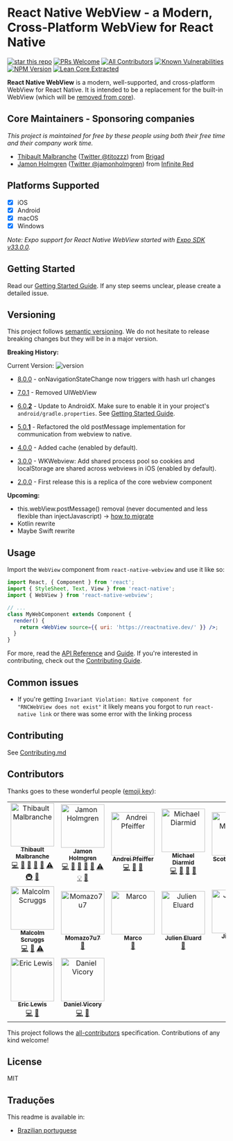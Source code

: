 # React Native WebView - a Modern, Cross-Platform WebView for React Native

[![star this repo](http://githubbadges.com/star.svg?user=react-native-community&repo=react-native-webview&style=flat)](https://github.com/react-native-community/react-native-webview)
[![PRs Welcome](https://img.shields.io/badge/PRs-welcome-brightgreen.svg?style=flat-square)](http://makeapullrequest.com)
[![All Contributors](https://img.shields.io/badge/all_contributors-16-orange.svg?style=flat-square)](#contributors)
[![Known Vulnerabilities](https://snyk.io/test/github/react-native-community/react-native-webview/badge.svg?style=flat-square)](https://snyk.io/test/github/react-native-community/react-native-webview)
[![NPM Version](https://img.shields.io/npm/v/react-native-webview.svg?style=flat-square)](https://www.npmjs.com/package/react-native-webview)
[![Lean Core Extracted](https://img.shields.io/badge/Lean%20Core-Extracted-brightgreen.svg?style=flat-square)][lean-core-issue]

**React Native WebView** is a modern, well-supported, and cross-platform WebView for React Native. It is intended to be a replacement for the built-in WebView (which will be [removed from core](https://github.com/react-native-community/discussions-and-proposals/pull/3)).

## Core Maintainers - Sponsoring companies

_This project is maintained for free by these people using both their free time and their company work time._

- [Thibault Malbranche](https://github.com/Titozzz) ([Twitter @titozzz](https://twitter.com/titozzz)) from [Brigad](https://brigad.co/about)
- [Jamon Holmgren](https://github.com/jamonholmgren) ([Twitter @jamonholmgren](https://twitter.com/jamonholmgren)) from [Infinite Red](https://infinite.red/react-native)

## Platforms Supported

- [x] iOS
- [x] Android
- [x] macOS
- [x] Windows

_Note: Expo support for React Native WebView started with [Expo SDK v33.0.0](https://blog.expo.io/expo-sdk-v33-0-0-is-now-available-52d1c99dfe4c)._

## Getting Started

Read our [Getting Started Guide](docs/Getting-Started.md). If any step seems unclear, please create a detailed issue.

## Versioning

This project follows [semantic versioning](https://semver.org/). We do not hesitate to release breaking changes but they will be in a major version.

**Breaking History:**

Current Version: ![version](https://img.shields.io/npm/v/react-native-webview.svg)

- [8.0.0](https://github.com/react-native-community/react-native-webview/releases/tag/v8.0.0) - onNavigationStateChange now triggers with hash url changes

- [7.0.1](https://github.com/react-native-community/react-native-webview/releases/tag/v7.0.1) - Removed UIWebView

- [6.0.**2**](https://github.com/react-native-community/react-native-webview/releases/tag/v6.0.2) - Update to AndroidX. Make sure to enable it in your project's `android/gradle.properties`. See [Getting Started Guide](docs/Getting-Started.md).

- [5.0.**1**](https://github.com/react-native-community/react-native-webview/releases/tag/v5.0.0) - Refactored the old postMessage implementation for communication from webview to native.
- [4.0.0](https://github.com/react-native-community/react-native-webview/releases/tag/v4.0.0) - Added cache (enabled by default).
- [3.0.0](https://github.com/react-native-community/react-native-webview/releases/tag/v3.0.0) - WKWebview: Add shared process pool so cookies and localStorage are shared across webviews in iOS (enabled by default).
- [2.0.0](https://github.com/react-native-community/react-native-webview/releases/tag/v2.0.0) - First release this is a replica of the core webview component

**Upcoming:**

- this.webView.postMessage() removal (never documented and less flexible than injectJavascript) -> [how to migrate](https://github.com/react-native-community/react-native-webview/issues/809)
- Kotlin rewrite
- Maybe Swift rewrite

## Usage

Import the `WebView` component from `react-native-webview` and use it like so:

```jsx
import React, { Component } from 'react';
import { StyleSheet, Text, View } from 'react-native';
import { WebView } from 'react-native-webview';

// ...
class MyWebComponent extends Component {
  render() {
    return <WebView source={{ uri: 'https://reactnative.dev/' }} />;
  }
}
```

For more, read the [API Reference](./docs/Reference.md) and [Guide](./docs/Guide.md). If you're interested in contributing, check out the [Contributing Guide](./docs/Contributing.md).

## Common issues

- If you're getting `Invariant Violation: Native component for "RNCWebView does not exist"` it likely means you forgot to run `react-native link` or there was some error with the linking process

## Contributing

See [Contributing.md](https://github.com/react-native-community/react-native-webview/blob/master/docs/Contributing.md)

## Contributors

Thanks goes to these wonderful people ([emoji key](https://github.com/all-contributors/all-contributors#emoji-key-)):

<!-- ALL-CONTRIBUTORS-LIST:START - Do not remove or modify this section -->
<!-- prettier-ignore -->
<table><tr><td align="center"><a href="https://twitter.com/titozzz"><img src="https://avatars1.githubusercontent.com/u/6181446?v=4" width="100px;" alt="Thibault Malbranche"/><br /><sub><b>Thibault Malbranche</b></sub></a><br /><a href="https://github.com/react-native-community/react-native-webview/commits?author=titozzz" title="Code">💻</a> <a href="#ideas-titozzz" title="Ideas, Planning, & Feedback">🤔</a> <a href="#review-titozzz" title="Reviewed Pull Requests">👀</a> <a href="https://github.com/react-native-community/react-native-webview/commits?author=titozzz" title="Documentation">📖</a> <a href="#maintenance-titozzz" title="Maintenance">🚧</a> <a href="https://github.com/react-native-community/react-native-webview/commits?author=titozzz" title="Tests">⚠️</a> <a href="#infra-titozzz" title="Infrastructure (Hosting, Build-Tools, etc)">🚇</a> <a href="#question-titozzz" title="Answering Questions">💬</a></td><td align="center"><a href="https://jamonholmgren.com"><img src="https://avatars3.githubusercontent.com/u/1479215?v=4" width="100px;" alt="Jamon Holmgren"/><br /><sub><b>Jamon Holmgren</b></sub></a><br /><a href="https://github.com/react-native-community/react-native-webview/commits?author=jamonholmgren" title="Code">💻</a> <a href="#ideas-jamonholmgren" title="Ideas, Planning, & Feedback">🤔</a> <a href="#review-jamonholmgren" title="Reviewed Pull Requests">👀</a> <a href="https://github.com/react-native-community/react-native-webview/commits?author=jamonholmgren" title="Documentation">📖</a> <a href="#maintenance-jamonholmgren" title="Maintenance">🚧</a> <a href="https://github.com/react-native-community/react-native-webview/commits?author=jamonholmgren" title="Tests">⚠️</a> <a href="#example-jamonholmgren" title="Examples">💡</a> <a href="#question-jamonholmgren" title="Answering Questions">💬</a></td><td align="center"><a href="https://github.com/andreipfeiffer"><img src="https://avatars1.githubusercontent.com/u/2570562?v=4" width="100px;" alt="Andrei Pfeiffer"/><br /><sub><b>Andrei Pfeiffer</b></sub></a><br /><a href="https://github.com/react-native-community/react-native-webview/commits?author=andreipfeiffer" title="Code">💻</a> <a href="#review-andreipfeiffer" title="Reviewed Pull Requests">👀</a> <a href="#ideas-andreipfeiffer" title="Ideas, Planning, & Feedback">🤔</a></td><td align="center"><a href="https://twitter.com/mikediarmid"><img src="https://avatars0.githubusercontent.com/u/5347038?v=4" width="100px;" alt="Michael Diarmid"/><br /><sub><b>Michael Diarmid</b></sub></a><br /><a href="https://github.com/react-native-community/react-native-webview/commits?author=Salakar" title="Code">💻</a> <a href="#review-Salakar" title="Reviewed Pull Requests">👀</a> <a href="#ideas-Salakar" title="Ideas, Planning, & Feedback">🤔</a> <a href="#tool-Salakar" title="Tools">🔧</a></td><td align="center"><a href="http://smathson.github.io"><img src="https://avatars3.githubusercontent.com/u/932981?v=4" width="100px;" alt="Scott Mathson"/><br /><sub><b>Scott Mathson</b></sub></a><br /><a href="https://github.com/react-native-community/react-native-webview/commits?author=smathson" title="Code">💻</a> <a href="https://github.com/react-native-community/react-native-webview/commits?author=smathson" title="Documentation">📖</a></td><td align="center"><a href="https://github.com/YangXiaomei"><img src="https://avatars0.githubusercontent.com/u/8221990?v=4" width="100px;" alt="Margaret"/><br /><sub><b>Margaret</b></sub></a><br /><a href="https://github.com/react-native-community/react-native-webview/commits?author=YangXiaomei" title="Code">💻</a> <a href="https://github.com/react-native-community/react-native-webview/commits?author=YangXiaomei" title="Documentation">📖</a></td><td align="center"><a href="https://stylisted.com"><img src="https://avatars2.githubusercontent.com/u/1173161?v=4" width="100px;" alt="Jordan Sexton"/><br /><sub><b>Jordan Sexton</b></sub></a><br /><a href="https://github.com/react-native-community/react-native-webview/commits?author=jordansexton" title="Code">💻</a> <a href="https://github.com/react-native-community/react-native-webview/commits?author=jordansexton" title="Documentation">📖</a></td></tr><tr><td align="center"><a href="https://github.com/MalcolmScruggs"><img src="https://avatars1.githubusercontent.com/u/22333355?v=4" width="100px;" alt="Malcolm Scruggs"/><br /><sub><b>Malcolm Scruggs</b></sub></a><br /><a href="https://github.com/react-native-community/react-native-webview/commits?author=MalcolmScruggs" title="Code">💻</a> <a href="#tool-MalcolmScruggs" title="Tools">🔧</a> <a href="https://github.com/react-native-community/react-native-webview/commits?author=MalcolmScruggs" title="Tests">⚠️</a></td><td align="center"><a href="https://github.com/Momazo7u7"><img src="https://avatars0.githubusercontent.com/u/42069617?v=4" width="100px;" alt="Momazo7u7"/><br /><sub><b>Momazo7u7</b></sub></a><br /><a href="https://github.com/react-native-community/react-native-webview/commits?author=Momazo7u7" title="Documentation">📖</a></td><td align="center"><a href="https://marco-nett.de"><img src="https://avatars1.githubusercontent.com/u/3315507?v=4" width="100px;" alt="Marco"/><br /><sub><b>Marco</b></sub></a><br /><a href="https://github.com/react-native-community/react-native-webview/commits?author=marconett" title="Documentation">📖</a></td><td align="center"><a href="https://github.com/jeluard"><img src="https://avatars1.githubusercontent.com/u/359723?v=4" width="100px;" alt="Julien Eluard"/><br /><sub><b>Julien Eluard</b></sub></a><br /><a href="https://github.com/react-native-community/react-native-webview/commits?author=jeluard" title="Documentation">📖</a></td><td align="center"><a href="https://github.com/CubeSugar"><img src="https://avatars3.githubusercontent.com/u/3667305?v=4" width="100px;" alt="Jian Wei"/><br /><sub><b>Jian Wei</b></sub></a><br /><a href="https://github.com/react-native-community/react-native-webview/commits?author=CubeSugar" title="Code">💻</a> <a href="https://github.com/react-native-community/react-native-webview/commits?author=CubeSugar" title="Documentation">📖</a></td><td align="center"><a href="https://www.linkedin.com/in/svbutko/"><img src="https://avatars2.githubusercontent.com/u/14828004?v=4" width="100px;" alt="Sergei Butko"/><br /><sub><b>Sergei Butko</b></sub></a><br /><a href="https://github.com/react-native-community/react-native-webview/commits?author=svbutko" title="Documentation">📖</a></td><td align="center"><a href="https://github.com/TMomemt"><img src="https://avatars3.githubusercontent.com/u/42024947?v=4" width="100px;" alt="TMomemt"/><br /><sub><b>TMomemt</b></sub></a><br /><a href="https://github.com/react-native-community/react-native-webview/commits?author=TMomemt" title="Code">💻</a></td></tr><tr><td align="center"><a href="http://www.try.com"><img src="https://avatars0.githubusercontent.com/u/674503?v=4" width="100px;" alt="Eric Lewis"/><br /><sub><b>Eric Lewis</b></sub></a><br /><a href="https://github.com/react-native-community/react-native-webview/commits?author=ericlewis" title="Code">💻</a> <a href="https://github.com/react-native-community/react-native-webview/commits?author=ericlewis" title="Documentation">📖</a></td><td align="center"><a href="https://bzfx.net"><img src="https://avatars2.githubusercontent.com/u/1542454?v=4" width="100px;" alt="Daniel Vicory"/><br /><sub><b>Daniel Vicory</b></sub></a><br /><a href="https://github.com/react-native-community/react-native-webview/commits?author=dvicory" title="Code">💻</a> <a href="https://github.com/react-native-community/react-native-webview/commits?author=dvicory" title="Documentation">📖</a></td></tr></table>

<!-- ALL-CONTRIBUTORS-LIST:END -->

This project follows the [all-contributors](https://github.com/all-contributors/all-contributors) specification. Contributions of any kind welcome!

## License

MIT

## Traduções

This readme is available in:

- [Brazilian portuguese](docs/README.portuguese.md)

[lean-core-issue]: https://github.com/facebook/react-native/issues/23313
